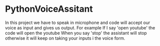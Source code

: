 # PythonVoiceAssitant
In this project we have to speak in microphone and code will accept our voice as input and gives us output. For example If I say 'open youtube' the code will open the youtube
When you say 'stop' the assistant will stop otherwise it will keep on taking your inputs i the voice form.
